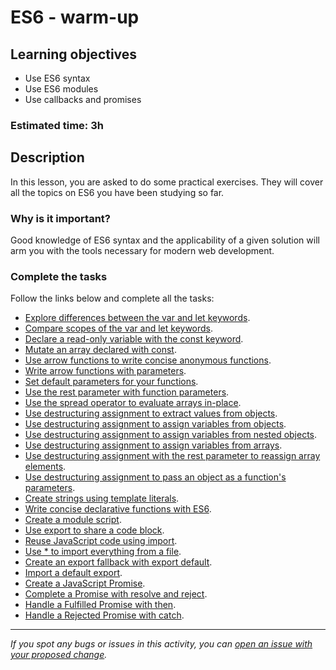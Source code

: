 # ES6 - warm-up

## Learning objectives
- Use ES6 syntax
- Use ES6 modules
- Use callbacks and promises

### Estimated time: 3h

## Description
In this lesson, you are asked to do some practical exercises. They will cover all the topics on ES6 you have been studying so far.

### Why is it important?
Good knowledge of ES6 syntax and the applicability of a given solution will arm you with the tools necessary for modern web development.

### Complete the tasks
Follow the links below and complete all the tasks:

- [Explore differences between the var and let keywords](https://www.freecodecamp.org/learn/javascript-algorithms-and-data-structures/es6/explore-differences-between-the-var-and-let-keywords).
- [Compare scopes of the var and let keywords](https://www.freecodecamp.org/learn/javascript-algorithms-and-data-structures/es6/compare-scopes-of-the-var-and-let-keywords).
- [Declare a read-only variable with the const keyword](https://www.freecodecamp.org/learn/javascript-algorithms-and-data-structures/es6/declare-a-read-only-variable-with-the-const-keyword).
- [Mutate an array declared with const](https://www.freecodecamp.org/learn/javascript-algorithms-and-data-structures/es6/mutate-an-array-declared-with-const).
- [Use arrow functions to write concise anonymous functions](https://www.freecodecamp.org/learn/javascript-algorithms-and-data-structures/es6/use-arrow-functions-to-write-concise-anonymous-functions).
- [Write arrow functions with parameters](https://www.freecodecamp.org/learn/javascript-algorithms-and-data-structures/es6/write-arrow-functions-with-parameters).
- [Set default parameters for your functions](https://www.freecodecamp.org/learn/javascript-algorithms-and-data-structures/es6/set-default-parameters-for-your-functions).
- [Use the rest parameter with function parameters](https://www.freecodecamp.org/learn/javascript-algorithms-and-data-structures/es6/use-the-rest-parameter-with-function-parameters).
- [Use the spread operator to evaluate arrays in-place](https://www.freecodecamp.org/learn/javascript-algorithms-and-data-structures/es6/use-the-spread-operator-to-evaluate-arrays-in-place).
- [Use destructuring assignment to extract values from objects](https://www.freecodecamp.org/learn/javascript-algorithms-and-data-structures/es6/use-destructuring-assignment-to-extract-values-from-objects).
- [Use destructuring assignment to assign variables from objects](https://www.freecodecamp.org/learn/javascript-algorithms-and-data-structures/es6/use-destructuring-assignment-to-assign-variables-from-objects).
- [Use destructuring assignment to assign variables from nested objects](https://www.freecodecamp.org/learn/javascript-algorithms-and-data-structures/es6/use-destructuring-assignment-to-assign-variables-from-nested-objects).
- [Use destructuring assignment to assign variables from arrays](https://www.freecodecamp.org/learn/javascript-algorithms-and-data-structures/es6/use-destructuring-assignment-to-assign-variables-from-arrays).
- [Use destructuring assignment with the rest parameter to reassign array elements](https://www.freecodecamp.org/learn/javascript-algorithms-and-data-structures/es6/use-destructuring-assignment-with-the-rest-parameter-to-reassign-array-elements).
- [Use destructuring assignment to pass an object as a function's parameters](https://www.freecodecamp.org/learn/javascript-algorithms-and-data-structures/es6/use-destructuring-assignment-to-pass-an-object-as-a-functions-parameters).
- [Create strings using template literals](https://www.freecodecamp.org/learn/javascript-algorithms-and-data-structures/es6/create-strings-using-template-literals).
- [Write concise declarative functions with ES6](https://www.freecodecamp.org/learn/javascript-algorithms-and-data-structures/es6/write-concise-declarative-functions-with-es6).
- [Create a module script](https://www.freecodecamp.org/learn/javascript-algorithms-and-data-structures/es6/create-a-module-script).
- [Use export to share a code block](https://www.freecodecamp.org/learn/javascript-algorithms-and-data-structures/es6/use-export-to-share-a-code-block).
- [Reuse JavaScript code using import](https://www.freecodecamp.org/learn/javascript-algorithms-and-data-structures/es6/reuse-javascript-code-using-import).
- [Use * to import everything from a file](https://www.freecodecamp.org/learn/javascript-algorithms-and-data-structures/es6/use--to-import-everything-from-a-file).
- [Create an export fallback with export default](https://www.freecodecamp.org/learn/javascript-algorithms-and-data-structures/es6/create-an-export-fallback-with-export-default).
- [Import a default export](https://www.freecodecamp.org/learn/javascript-algorithms-and-data-structures/es6/import-a-default-export).
- [Create a JavaScript Promise](https://www.freecodecamp.org/learn/javascript-algorithms-and-data-structures/es6/create-a-javascript-promise).
- [Complete a Promise with resolve and reject](https://www.freecodecamp.org/learn/javascript-algorithms-and-data-structures/es6/complete-a-promise-with-resolve-and-reject).
- [Handle a Fulfilled Promise with then](https://www.freecodecamp.org/learn/javascript-algorithms-and-data-structures/es6/handle-a-fulfilled-promise-with-then).
- [Handle a Rejected Promise with catch](https://www.freecodecamp.org/learn/javascript-algorithms-and-data-structures/es6/handle-a-rejected-promise-with-catch).

------

_If you spot any bugs or issues in this activity, you can [open an issue with your proposed change](https://github.com/microverseinc/curriculum-transversal-skills/blob/main/git-github/articles/open_issue.md)._
